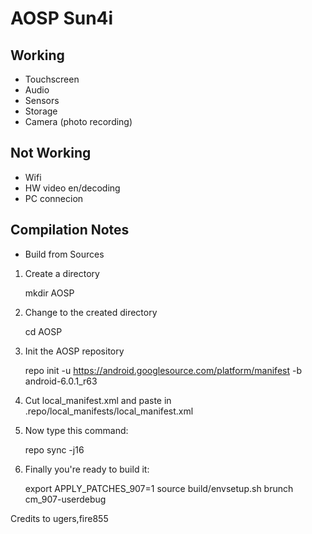 AOSP Sun4i
===============
Working
-----------------
- Touchscreen
- Audio
- Sensors
- Storage
- Camera (photo recording)

Not Working
-----------------
- Wifi
- HW video en/decoding
- PC connecion

Compilation Notes
-----------------

* Build from Sources

1) Create a directory

	mkdir AOSP

2) Change to the created directory

	cd AOSP

3) Init the AOSP repository

	repo init -u https://android.googlesource.com/platform/manifest -b android-6.0.1_r63

4) Cut local_manifest.xml and paste in .repo/local_manifests/local_manifest.xml

5) Now type this command:

	repo sync -j16

6) Finally you're ready to build it:

	export APPLY_PATCHES_907=1
	source build/envsetup.sh
	brunch cm_907-userdebug

Credits to ugers,fire855
